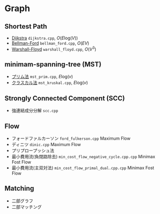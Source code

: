 # Graph

## Shortest Path
- [Dijkstra](./dijkstra.cpp)  `dijkstra.cpp`, $O(E\text{log}(V))$ 
- [Bellman-Ford](./bellman_ford.cpp) `bellman_ford.cpp`, $O(EV)$ 
- [Warshall-Floyd](./warshall_floyd.cpp)  `warshall_floyd.cpp`, $O(V^3)$ 


## minimam-spanning-tree (MST)
- [プリム法](./mst_prim.cpp) `mst_prim.cpp`, $E\text{log}(v)$ 
- [クラスカル法](./mst_kruskal.cpp) `mst_kruskal.cpp`, $E\text{log}(v)$     


## Strongly Connected Component (SCC)
- 強連結成分分解 `scc.cpp`


## Flow
- フォードファルカーソン `ford_fulkerson.cpp` Maximum Flow 
- ディニツ `dinic.cpp` Maximum Flow 
- プリプロープッシュ法
- 最小費用流(負閉路除去) `min_cost_flow_negative_cycle.cpp.cpp` Minimax Fost Flow
- 最小費用流(主双対法) `min_cost_flow_primal_dual.cpp.cpp` Minimax Fost Flow


## Matching
- 二部グラフ
- 二部マッチング
